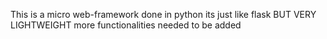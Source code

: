 This is a micro web-framework done in python
its just like flask BUT VERY LIGHTWEIGHT
more functionalities needed to be added
